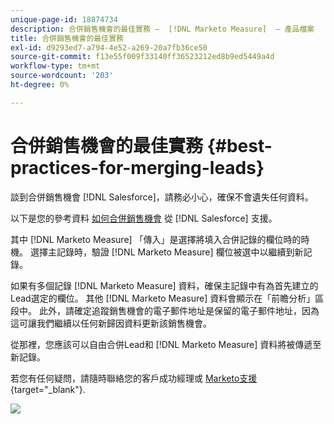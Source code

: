 ```yaml
---
unique-page-id: 18874734
description: 合併銷售機會的最佳實務 —  [!DNL Marketo Measure]  — 產品檔案
title: 合併銷售機會的最佳實務
exl-id: d9293ed7-a794-4e52-a269-20a7fb36ce50
source-git-commit: f13e55f009f33140ff36523212ed8b9ed5449a4d
workflow-type: tm+mt
source-wordcount: '203'
ht-degree: 0%

---
```


# 合併銷售機會的最佳實務 {#best-practices-for-merging-leads}

談到合併銷售機會 [!DNL Salesforce]，請務必小心，確保不會遺失任何資料。

以下是您的參考資料 [如何合併銷售機會](https://help.salesforce.com/HTViewHelpDoc?id=leads_merge.htm&amp;language=en_US) 從 [!DNL Salesforce] 支援。

其中 [!DNL Marketo Measure] 「傳入」是選擇將填入合併記錄的欄位時的時機。 選擇主記錄時，驗證 [!DNL Marketo Measure] 欄位被選中以繼續到新記錄。

如果有多個記錄 [!DNL Marketo Measure] 資料，確保主記錄中有為首先建立的Lead選定的欄位。 其他 [!DNL Marketo Measure] 資料會顯示在「前瞻分析」區段中。 此外，請確定追蹤銷售機會的電子郵件地址是保留的電子郵件地址，因為這可讓我們繼續以任何新歸因資料更新該銷售機會。

從那裡，您應該可以自由合併Lead和 [!DNL Marketo Measure] 資料將被傳遞至新記錄。

若您有任何疑問，請隨時聯絡您的客戶成功經理或 [Marketo支援](https://nation.marketo.com/t5/support/ct-p/Support){target="_blank"}.

![](assets/1.jpg)
